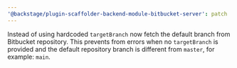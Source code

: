 ```yaml
---
'@backstage/plugin-scaffolder-backend-module-bitbucket-server': patch
---
```


Instead of using hardcoded `targetBranch` now fetch the default branch from Bitbucket repository.
This prevents from errors when no `targetBranch` is provided and the default repository branch is different from `master`, for example: `main`.
